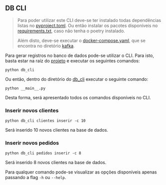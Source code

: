 ## DB CLI
> Para poder utilizar este CLI deve-se ter instalado todas dependências listas no [pyproject.toml](../pyproject.toml).
> Ou então instalar os pacotes disponíveis no [requirements.txt](../requirements.txt), caso não tenha o poetry instalado.
>
> Além disto, deve-se executar o [docker-compose.yaml](../kafka/docker-compose.yaml), que se encontra no diretório [kafka](../kafka).

Para gerar registros no banco de dados pode-se utilizar o CLI. Para isto, basta estar na raíz do [projeto](../) e executar os seguintes comandos:
```shell
python db_cli
```
Ou então, dentro do diretório do [db_cli](.) executar o seguinte comando:
```shell
python __main__.py
```

Desta forma, será apresentado todos os comandos disponíveis no CLI.

### Inserir novos clientes
```shell
python db_cli clientes inserir -c 10
```
Será inserido 10 novos clientes na base de dados.

### Inserir novos pedidos
```shell
python db_cli pedidos inserir -c 8
```
Será inserido 8 novos clientes na base de dados.

Para qualquer comando pode-se visualizar as opções disponíveis apenas passando a flag `-h` ou `--help`.
